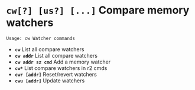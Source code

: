 <!-- TITLE: cw -->

#  **`cw[?] [us?] [...]`** Compare memory watchers


```text
Usage: cw Watcher commands
```


- **`cw`** List all compare watchers
- **`cw addr`** List all compare watchers
- **`cw addr sz cmd`** Add a memory watcher
- **`cw*`** List compare watchers in r2 cmds
- **`cwr [addr]`** Reset/revert watchers
- **`cwu [addr]`** Update watchers